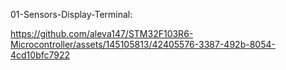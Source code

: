 01-Sensors-Display-Terminal:

https://github.com/aleva147/STM32F103R6-Microcontroller/assets/145105813/42405576-3387-492b-8054-4cd10bfc7922

